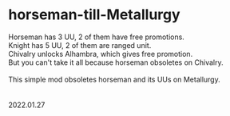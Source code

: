 # horseman-till-Metallurgy

Horseman has 3 UU, 2 of them have free promotions.<br>
Knight has 5 UU, 2 of them are ranged unit.<br>
Chivalry unlocks Alhambra, which gives free promotion.<br>
But you can't take it all because horseman obsoletes on Chivalry.<br>
<br>
This simple mod obsoletes horseman and its UUs on Metallurgy.<br>
<br>
<br>
2022.01.27
